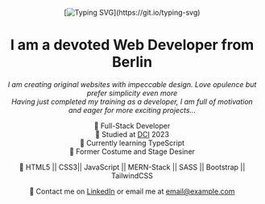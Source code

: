 <div align="center">
  
  [![Typing SVG](https://readme-typing-svg.demolab.com?font=Homemade+Apple&size=24&pause=1000&center=true&color=F7CCDC&random=false&width=435&lines=Coucou,+Lili+here!)](https://git.io/typing-svg)

# I am a devoted Web Developer from Berlin

*I am creating original websites with impeccable design. Love opulence but prefer simplicity even more<br/>
Having just completed my training as a developer, I am full of motivation and eager for more exciting projects...*

🎀 Full-Stack Developer<br/>
🎀 Studied at [DCI](https://digitalcareerinstitute.org) 2023<br/>
🎀 Currently learning TypeScript<br/>
🎀 Former Costume and Stage Desiner<br/>

👜 HTML5 || CSS3|| JavaScript || MERN-Stack || SASS || Bootstrap || TailwindCSS 

💌 Contact me on [LinkedIn](https://linkedin.com/in/liliavar) or email me at [email@example.com](mailto:email@example.com)

</div>

